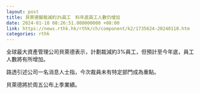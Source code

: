 ```yaml
---
layout: post
title: 貝萊德擬裁減約3%員工　料年底員工人數仍增加
date: 2024-01-10 08:26:51.000000000 +08:00
link: https://news.rthk.hk/rthk/ch/component/k2/1735624-20240110.htm
categories: rthk
---
```


全球最大資產管理公司貝萊德表示，計劃裁減約3%員工，但預計至今年底，員工人數將有所增加。

路透引述公司一名消息人士指，今次裁員未有特定部門成為重點。

貝萊德將於周五公布上季業績。
